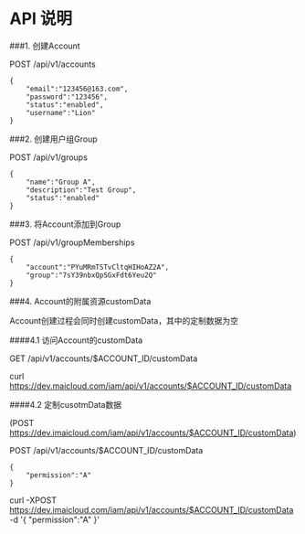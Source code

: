 # API 说明

###1. 创建Account

POST /api/v1/accounts

```
{
    "email":"123456@163.com",
    "password":"123456",
    "status":"enabled",
    "username":"Lion"
}
```

###2. 创建用户组Group

POST /api/v1/groups

```
{
    "name":"Group A",
    "description":"Test Group",
    "status":"enabled"
}
```

###3. 将Account添加到Group

POST /api/v1/groupMemberships

```
{
    "account":"PYuMRmTSTvCltqHIHoAZ2A",
    "group":"7sY39nbxQpSGxFdt6Yeu2Q"
}
```

###4. Account的附属资源customData

Account创建过程会同时创建customData，其中的定制数据为空

####4.1 访问Account的customData

GET /api/v1/accounts/$ACCOUNT_ID/customData

curl https://dev.maicloud.com/iam/api/v1/accounts/$ACCOUNT_ID/customData

####4.2 定制cusotmData数据

(POST https://dev.imaicloud.com/iam/api/v1/accounts/$ACCOUNT_ID/customData)

POST /api/v1/accounts/$ACCOUNT_ID/customData

```
{
	"permission":"A"
}
```

curl -XPOST https://dev.imaicloud.com/iam/api/v1/accounts/$ACCOUNT_ID/customData -d '{ "permission":"A" }'
